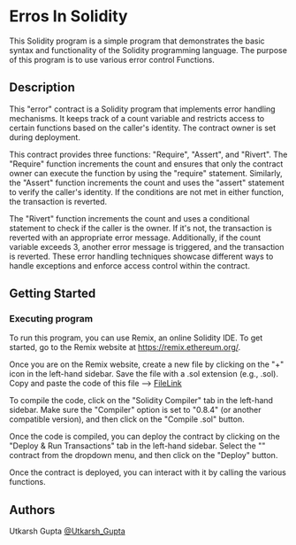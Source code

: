 # Erros In Solidity

This Solidity program is a simple  program that demonstrates the basic syntax and functionality of the Solidity programming language. The purpose of this program is to use various error control Functions.

## Description

This "error" contract is a Solidity program that implements error handling mechanisms. It keeps track of a count variable and restricts access to certain functions based on the caller's identity. The contract owner is set during deployment.

This contract provides three functions: "Require", "Assert", and "Rivert". The "Require" function increments the count and ensures that only the contract owner can execute the function by using the "require" statement. Similarly, the "Assert" function increments the count and uses the "assert" statement to verify the caller's identity. If the conditions are not met in either function, the transaction is reverted.

The "Rivert" function increments the count and uses a conditional statement to check if the caller is the owner. If it's not, the transaction is reverted with an appropriate error message. Additionally, if the count variable exceeds 3, another error message is triggered, and the transaction is reverted. These error handling techniques showcase different ways to handle exceptions and enforce access control within the contract.

## Getting Started

### Executing program

To run this program, you can use Remix, an online Solidity IDE. To get started, go to the Remix website at https://remix.ethereum.org/.

Once you are on the Remix website, create a new file by clicking on the "+" icon in the left-hand sidebar. Save the file with a .sol extension (e.g., <YourFileNameHere>.sol). Copy and paste the code of this file --> [FileLink](https://github.com/Utkarsh7772/Course3_module1/blob/main/function_error.sol)


To compile the code, click on the "Solidity Compiler" tab in the left-hand sidebar. Make sure the "Compiler" option is set to "0.8.4" (or another compatible version), and then click on the "Compile <YourFileNameHere>.sol" button.

Once the code is compiled, you can deploy the contract by clicking on the "Deploy & Run Transactions" tab in the left-hand sidebar. Select the "<YourFileNameHere>" contract from the dropdown menu, and then click on the "Deploy" button.

Once the contract is deployed, you can interact with it by calling the  various functions.

## Authors

Utkarsh Gupta
[@Utkarsh_Gupta](https://www.linkedin.com/in/utkarsh-gupta-b099b6282/)
